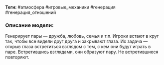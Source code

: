 **Теги:** #атмосфера #игровые_механики #генерация #генерация_отношений
### Описание модели:
Генерирует пары — дружба, любовь, семья и т.п. Игроки встают в круг так, чтобы все видели друг друга и закрывают глаза. Их задача — открыв глаза встретиться взглядом с тем, с кем они будут играть в паре. Встретившись взглядами, они образуют пару. Не встретившиеся повторяют.